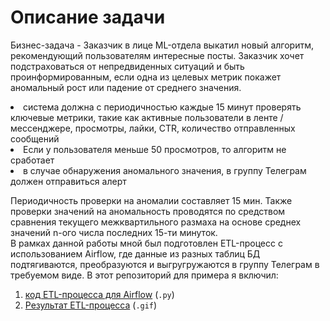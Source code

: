 # Описание задачи

Бизнес-задача - Заказчик в лице ML-отдела выкатил новый алгоритм, рекомендующий пользователям интересные посты. Заказчик хочет подстраховаться от непредвиденных	ситуаций и быть проинформированным, если одна из целевых метрик покажет аномальный
										рост или падение от среднего значения.
                    	<li>система должна с периодичностью каждые 15 минут проверять ключевые метрики, такие как активные пользователи в ленте / мессенджере, просмотры, лайки, CTR,	количество отправленных сообщений
										<li>Если у пользователя меньше 50 просмотров, то алгоритм не сработает
										<li>в случае обнаружения аномального значения, в группу Телеграм должен отправиться алерт
          

Периодичность проверки на аномалии составляет 15 мин. Также проверки значений на аномальность проводятся по средством сравнения текущего межквартильного размаха
на основе среднех значений n-ого числа последних 15-ти минуток.<br>
В рамках данной работы мной был подготовлен ETL-процесс с использованием Airflow, где данные из разных таблиц БД подтягиваются, преобразуются и выгругружаются  в группу Телеграм в требуемом виде. В этот репозиторий для примера я включил:

1. [код ETL-процесса для Airflow](https://github.com/NikitaMaslov93/PortfolioProjects/blob/main/Python/ETL-%D0%BF%D1%80%D0%BE%D1%86%D0%B5%D1%81%D1%81%D1%8B/%D0%9F%D0%BE%D0%B8%D1%81%D0%BA%20%D0%B0%D0%BD%D0%BE%D0%BC%D0%B0%D0%BB%D0%B8%D0%B9%20(%D0%A1%D0%B8%D1%81%D1%82%D0%B5%D0%BC%D0%B0%20%D0%B0%D0%BB%D0%B5%D1%80%D1%82%D0%BE%D0%B2).py) (`.py`)
2. [Результат ETL-процесса](https://github.com/NikitaMaslov93/PortfolioProjects/blob/main/Python/ETL-%D0%BF%D1%80%D0%BE%D1%86%D0%B5%D1%81%D1%81%D1%8B/%D0%9F%D0%BE%D0%B8%D1%81%D0%BA%20%D0%B0%D0%BD%D0%BE%D0%BC%D0%B0%D0%BB%D0%B8%D0%B9%20(%D0%A1%D0%B8%D1%81%D1%82%D0%B5%D0%BC%D0%B0%20%D0%B0%D0%BB%D0%B5%D1%80%D1%82%D0%BE%D0%B2).gif) (`.gif`)
